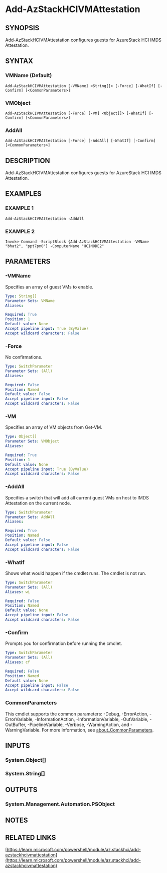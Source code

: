 ﻿---
external help file: Az.StackHCI-help.xml
Module Name: Az.StackHCI
online version: https://learn.microsoft.com/powershell/module/az.stackhci/add-azstackhcivmattestation
schema: 2.0.0
---

# Add-AzStackHCIVMAttestation

## SYNOPSIS
Add-AzStackHCIVMAttestation configures guests for AzureStack HCI IMDS Attestation.

## SYNTAX

### VMName (Default)
```
Add-AzStackHCIVMAttestation [-VMName] <String[]> [-Force] [-WhatIf] [-Confirm] [<CommonParameters>]
```

### VMObject
```
Add-AzStackHCIVMAttestation [-Force] [-VM] <Object[]> [-WhatIf] [-Confirm] [<CommonParameters>]
```

### AddAll
```
Add-AzStackHCIVMAttestation [-Force] [-AddAll] [-WhatIf] [-Confirm] [<CommonParameters>]
```

## DESCRIPTION
Add-AzStackHCIVMAttestation configures guests for AzureStack HCI IMDS Attestation.

## EXAMPLES

### EXAMPLE 1
```
Add-AzStackHCIVMAttestation -AddAll
```

### EXAMPLE 2
```
Invoke-Command -ScriptBlock {Add-AzStackHCIVMAttestation -VMName "bhat2", "ppt7pn0"} -ComputerName "HCINODE2"
```

## PARAMETERS

### -VMName
Specifies an array of guest VMs to enable.

```yaml
Type: String[]
Parameter Sets: VMName
Aliases:

Required: True
Position: 1
Default value: None
Accept pipeline input: True (ByValue)
Accept wildcard characters: False
```

### -Force
No confirmations.

```yaml
Type: SwitchParameter
Parameter Sets: (All)
Aliases:

Required: False
Position: Named
Default value: False
Accept pipeline input: False
Accept wildcard characters: False
```

### -VM
Specifies an array of VM objects from Get-VM.

```yaml
Type: Object[]
Parameter Sets: VMObject
Aliases:

Required: True
Position: 1
Default value: None
Accept pipeline input: True (ByValue)
Accept wildcard characters: False
```

### -AddAll
Specifies a switch that will add all current guest VMs on host to IMDS Attestation on the current node.

```yaml
Type: SwitchParameter
Parameter Sets: AddAll
Aliases:

Required: True
Position: Named
Default value: False
Accept pipeline input: False
Accept wildcard characters: False
```

### -WhatIf
Shows what would happen if the cmdlet runs.
The cmdlet is not run.

```yaml
Type: SwitchParameter
Parameter Sets: (All)
Aliases: wi

Required: False
Position: Named
Default value: None
Accept pipeline input: False
Accept wildcard characters: False
```

### -Confirm
Prompts you for confirmation before running the cmdlet.

```yaml
Type: SwitchParameter
Parameter Sets: (All)
Aliases: cf

Required: False
Position: Named
Default value: None
Accept pipeline input: False
Accept wildcard characters: False
```

### CommonParameters
This cmdlet supports the common parameters: -Debug, -ErrorAction, -ErrorVariable, -InformationAction, -InformationVariable, -OutVariable, -OutBuffer, -PipelineVariable, -Verbose, -WarningAction, and -WarningVariable. For more information, see [about_CommonParameters](http://go.microsoft.com/fwlink/?LinkID=113216).

## INPUTS

### System.Object[]
### System.String[]
## OUTPUTS

### System.Management.Automation.PSObject
## NOTES

## RELATED LINKS

[https://learn.microsoft.com/powershell/module/az.stackhci/add-azstackhcivmattestation](https://learn.microsoft.com/powershell/module/az.stackhci/add-azstackhcivmattestation)

